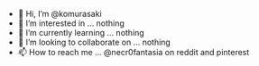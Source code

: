 - 👋 Hi, I’m @komurasaki
- 👀 I’m interested in ... nothing
- 🌱 I’m currently learning ... nothing
- 💞️ I’m looking to collaborate on ... nothing
- 📫 How to reach me ... @necr0fantasia on reddit and pinterest

<!---
ikukomurasaki/ikukomurasaki is a ✨ special ✨ repository because its `README.md` (this file) appears on your GitHub profile.
You can click the Preview link to take a look at your changes.
--->
